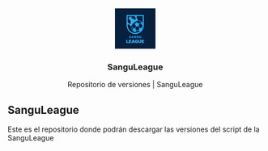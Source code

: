 <a id="readme-top"></a>
<br />
<div align="center">
  <a href="https://github.com/jerryoldson/sanguleague">
    <img src="images/logo.png" alt="Logo" width="80" height="80">
  </a>

<h3 align="center">SanguLeague</h3>

  <p align="center">
    Repositorio de versiones | SanguLeague
    <br />
  </p>
</div>


<!-- ABOUT THE PROJECT -->
## SanguLeague

Este es el repositorio donde podrán descargar las versiones del script de la SanguLeague
